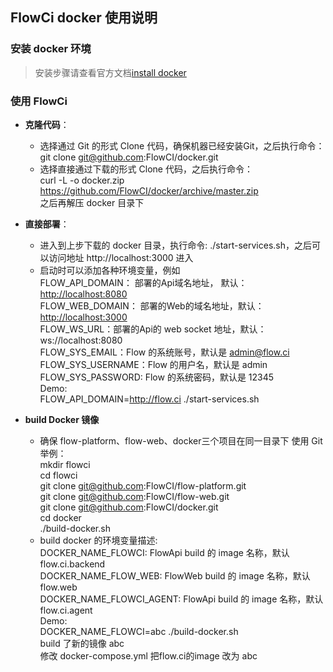 ## FlowCi docker 使用说明
### 安装 docker 环境
>安装步骤请查看官方文档[install docker](https://github.com/docker/docker.github.io/edit/master/docker-for-mac/install.md)

### 使用 FlowCi

* **克隆代码**：
  - 选择通过 Git 的形式 Clone 代码，确保机器已经安装Git，之后执行命令： \
  	git clone git@github.com:FlowCI/docker.git
  - 选择直接通过下载的形式 Clone 代码，之后执行命令： \
  	curl -L  -o docker.zip  https://github.com/FlowCI/docker/archive/master.zip \
  	之后再解压 docker 目录下
 
* **直接部署**：
  - 进入到上步下载的 docker 目录，执行命令: ./start-services.sh，之后可以访问地址 http://localhost:3000 进入
  - 启动时可以添加各种环境变量，例如\
    FLOW_API_DOMAIN： 部署的Api域名地址， 默认：[http://localhost:8080]()   \
    FLOW_WEB_DOMAIN： 部署的Web的域名地址，默认：[http://localhost:3000]()   \
    FLOW_WS_URL：部署的Api的 web socket 地址，默认：ws://localhost:8080 \
    FLOW_SYS_EMAIL：Flow 的系统账号，默认是 admin@flow.ci \
    FLOW_SYS_USERNAME：Flow 的用户名，默认是 admin \
    FLOW_SYS_PASSWORD: Flow 的系统密码，默认是 12345 \
  	Demo: \
    FLOW_API_DOMAIN=http://flow.ci ./start-services.sh
    
* **build Docker 镜像**
  - 确保 flow-platform、flow-web、docker三个项目在同一目录下
    使用 Git 举例：\
    mkdir flowci \
    cd flowci \
    git clone git@github.com:FlowCI/flow-platform.git \
    git clone git@github.com:FlowCI/flow-web.git \
    git clone git@github.com:FlowCI/docker.git \
    cd docker \
    ./build-docker.sh
  - build docker 的环境变量描述: \
    DOCKER_NAME_FLOWCI: FlowApi build 的 image 名称，默认 flow.ci.backend \
    DOCKER_NAME_FLOW_WEB: FlowWeb build 的 image 名称，默认 flow.web \
    DOCKER_NAME_FLOWCI_AGENT: FlowApi build 的 image 名称，默认 flow.ci.agent \
    Demo: \
    DOCKER_NAME_FLOWCI=abc ./build-docker.sh  \
    build 了新的镜像 abc \
    修改 docker-compose.yml 把flow.ci的image 改为 abc
